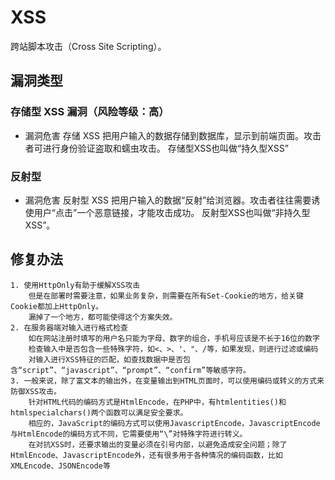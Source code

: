 # XSS

跨站脚本攻击（Cross Site Scripting）。

## 漏洞类型

### 存储型 XSS 漏洞（风险等级：高）

* 漏洞危害
存储 XSS 把用户输入的数据存储到数据库，显示到前端页面。攻击者可进行身份验证盗取和蠕虫攻击。
存储型XSS也叫做“持久型XSS”

### 反射型

* 漏洞危害
反射型 XSS 把用户输入的数据“反射”给浏览器。攻击者往往需要诱使用户“点击”一个恶意链接，才能攻击成功。
反射型XSS也叫做“非持久型XSS”。

## 修复办法

```text
1. 使用HttpOnly有助于缓解XSS攻击
    但是在部署时需要注意，如果业务复杂，则需要在所有Set-Cookie的地方，给关键Cookie都加上HttpOnly。
    漏掉了一个地方，都可能使得这个方案失效。
2. 在服务器端对输入进行格式检查
    如在网站注册时填写的用户名只能为字母、数字的组合，手机号应该是不长于16位的数字
    检查输入中是否包含一些特殊字符，如<、>、'、"、/等，如果发现，则进行过滤或编码
    对输入进行XSS特征的匹配，如查找数据中是否包含“script”、“javascript”、“prompt”、“confirm”等敏感字符。
3. 一般来说，除了富文本的输出外，在变量输出到HTML页面时，可以使用编码或转义的方式来防御XSS攻击。
    针对HTML代码的编码方式是HtmlEncode，在PHP中，有htmlentities()和htmlspecialchars()两个函数可以满足安全要求。
    相应的，JavaScript的编码方式可以使用JavascriptEncode，JavascriptEncode与HtmlEncode的编码方式不同，它需要使用“\”对特殊字符进行转义。
    在对抗XSS时，还要求输出的变量必须在引号内部，以避免造成安全问题；除了HtmlEncode、JavascriptEncode外，还有很多用于各种情况的编码函数，比如XMLEncode、JSONEncode等
```
